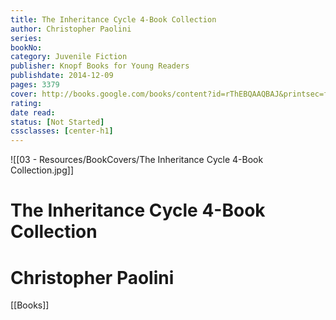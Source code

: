 ```yaml
---
title: The Inheritance Cycle 4-Book Collection 
author: Christopher Paolini 
series: 
bookNo: 
category: Juvenile Fiction 
publisher: Knopf Books for Young Readers 
publishdate: 2014-12-09 
pages: 3379 
cover: http://books.google.com/books/content?id=rThEBQAAQBAJ&printsec=frontcover&img=1&zoom=1&source=gbs_api 
rating: 
date read: 
status: [Not Started]
cssclasses: [center-h1]
---
```

![[03 - Resources/BookCovers/The Inheritance Cycle 4-Book Collection.jpg]]
# The Inheritance Cycle 4-Book Collection
# Christopher Paolini







[[Books]]
